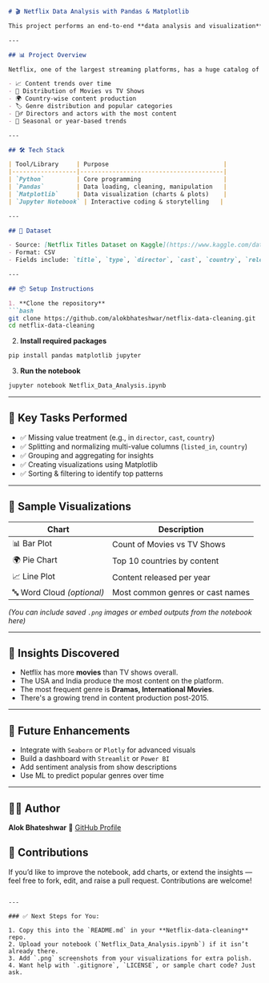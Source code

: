 
````markdown
# 🎬 Netflix Data Analysis with Pandas & Matplotlib

This project performs an end-to-end **data analysis and visualization** on Netflix’s content dataset using **Python**, **Pandas**, and **Matplotlib**. It helps uncover key insights like content types, top genres, country-wise distributions, release trends, and more.

---

## 📊 Project Overview

Netflix, one of the largest streaming platforms, has a huge catalog of shows and movies. This analysis explores:

- 📈 Content trends over time
- 🎥 Distribution of Movies vs TV Shows
- 🌍 Country-wise content production
- 🏷️ Genre distribution and popular categories
- 🕵️‍♂️ Directors and actors with the most content
- 📅 Seasonal or year-based trends

---

## 🛠️ Tech Stack

| Tool/Library     | Purpose                                |
|------------------|----------------------------------------|
| `Python`         | Core programming                       |
| `Pandas`         | Data loading, cleaning, manipulation   |
| `Matplotlib`     | Data visualization (charts & plots)    |
| `Jupyter Notebook` | Interactive coding & storytelling   |

---

## 📁 Dataset

- Source: [Netflix Titles Dataset on Kaggle](https://www.kaggle.com/datasets/shivamb/netflix-shows)
- Format: CSV
- Fields include: `title`, `type`, `director`, `cast`, `country`, `release_year`, `duration`, `listed_in`, etc.

---

## 📦 Setup Instructions

1. **Clone the repository**
```bash
git clone https://github.com/alokbhateshwar/netflix-data-cleaning.git
cd netflix-data-cleaning
````

2. **Install required packages**

```bash
pip install pandas matplotlib jupyter
```

3. **Run the notebook**

```bash
jupyter notebook Netflix_Data_Analysis.ipynb
```

---

## 📌 Key Tasks Performed

* ✅ Missing value treatment (e.g., in `director`, `cast`, `country`)
* ✅ Splitting and normalizing multi-value columns (`listed_in`, `country`)
* ✅ Grouping and aggregating for insights
* ✅ Creating visualizations using Matplotlib
* ✅ Sorting & filtering to identify top patterns

---

## 📸 Sample Visualizations

| Chart                      | Description                      |
| -------------------------- | -------------------------------- |
| 📊 Bar Plot                | Count of Movies vs TV Shows      |
| 🌍 Pie Chart               | Top 10 countries by content      |
| 📈 Line Plot               | Content released per year        |
| 🔤 Word Cloud *(optional)* | Most common genres or cast names |

*(You can include saved `.png` images or embed outputs from the notebook here)*

---

## 🧠 Insights Discovered

* Netflix has more **movies** than TV shows overall.
* The USA and India produce the most content on the platform.
* The most frequent genre is **Dramas, International Movies**.
* There's a growing trend in content production post-2015.

---


## 🚀 Future Enhancements

* Integrate with `Seaborn` or `Plotly` for advanced visuals
* Build a dashboard with `Streamlit` or `Power BI`
* Add sentiment analysis from show descriptions
* Use ML to predict popular genres over time

---

## 🙋‍♂️ Author

**Alok Bhateshwar**
🔗 [GitHub Profile](https://github.com/alokbhateshwar)



## 🙌 Contributions

If you’d like to improve the notebook, add charts, or extend the insights — feel free to fork, edit, and raise a pull request. Contributions are welcome!

```

---

### ✅ Next Steps for You:

1. Copy this into the `README.md` in your **Netflix-data-cleaning** repo.
2. Upload your notebook (`Netflix_Data_Analysis.ipynb`) if it isn’t already there.
3. Add `.png` screenshots from your visualizations for extra polish.
4. Want help with `.gitignore`, `LICENSE`, or sample chart code? Just ask.
